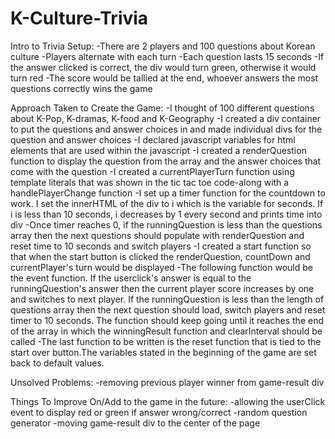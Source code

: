 # K-Culture-Trivia
Intro to Trivia Setup:
-There are 2 players and 100 questions about Korean culture
-Players alternate with each turn
-Each question lasts 15 seconds
-If the answer clicked is correct, the div would turn green, otherwise it would turn red 
-The score would be tallied at the end, whoever answers the most questions correctly wins the game

Approach Taken to Create the Game:
-I thought of 100 different questions about K-Pop, K-dramas, K-food and K-Geography
-I created a div container to put the questions and answer choices in and made individual divs for the question and answer choices
-I declared javascript variables for html elements that are used within the javascript
-I created a renderQuestion function to display the question from the array and the answer choices that come with the question
-I created a currentPlayerTurn function using template literals that was shown in the tic tac toe code-along with a handlePlayerChange function
-I set up a timer function for the countdown to work. I set the innerHTML of the div to i which is the variable for seconds. If i is less than 10 seconds, i decreases by 1 every second and prints time into div
-Once timer reaches 0, if the runningQuestion is less than the questions array then the next questions should populate with renderQuestion and reset time to 10 seconds and switch players
-I created a start function so that when the start button is clicked the renderQuestion, countDown and currentPlayer's turn would be displayed
-The following function would be the event function. If the userclick's answer is equal to the runningQuestion's answer then the current player score increases by one and switches to next player. If the runningQuestion is less than the length of questions array then the next question should load, switch players and reset timer to 10 seconds. The function should keep going until it reaches the end of the array in which the winningResult function and clearInterval should be called
-The last function to be written is the reset function that is tied to the start over button.The variables stated in the beginning of the game are set back to default values.


Unsolved Problems:
-removing previous player winner from game-result div

Things To Improve On/Add to the game in the future:
-allowing the userClick event to display red or green if answer wrong/correct
-random question generator
-moving game-result div to the center of the page